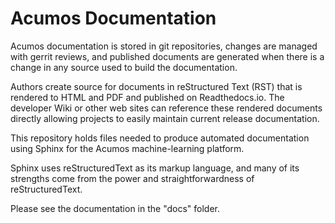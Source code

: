 <!---
.. ===============LICENSE_START=======================================================
.. Acumos CC-BY-4.0
.. ===================================================================================
.. Copyright (C) 2017-2018 AT&T Intellectual Property & Tech Mahindra. All rights reserved.
.. ===================================================================================
.. This Acumos documentation file is distributed by AT&T and Tech Mahindra
.. under the Creative Commons Attribution 4.0 International License (the "License");
.. you may not use this file except in compliance with the License.
.. You may obtain a copy of the License at
..
.. http://creativecommons.org/licenses/by/4.0
..
.. This file is distributed on an "AS IS" BASIS,
.. WITHOUT WARRANTIES OR CONDITIONS OF ANY KIND, either express or implied.
.. See the License for the specific language governing permissions and
.. limitations under the License.
.. ===============LICENSE_END=========================================================
-->
# Acumos Documentation

Acumos documentation is stored in git repositories, changes are managed with gerrit reviews, and published documents are generated when there is a change in any source used to build the documentation.

Authors create source for documents in reStructured Text (RST) that is rendered to HTML and PDF and published on Readthedocs.io. The developer Wiki or other web sites can reference these rendered documents directly allowing projects to easily maintain current release documentation.

This repository holds files needed to produce automated documentation using Sphinx for the Acumos machine-learning platform.  

Sphinx uses reStructuredText as its markup language, and many of its strengths come from the power and straightforwardness of reStructuredText. 

Please see the documentation in the "docs" folder.
